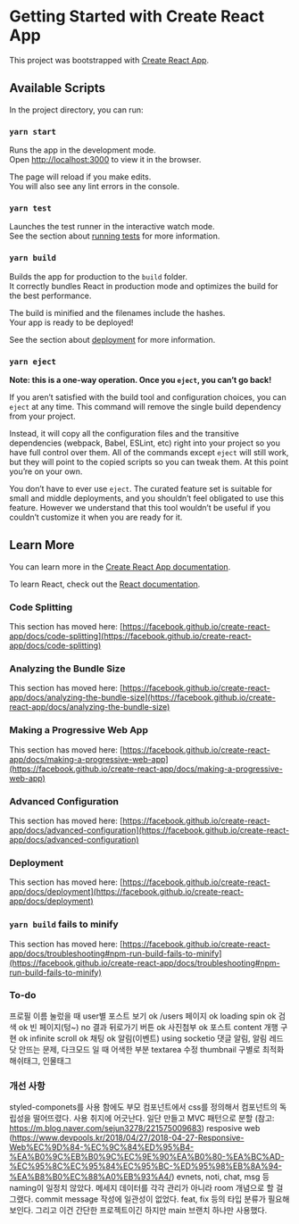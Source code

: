 # Getting Started with Create React App

This project was bootstrapped with [Create React App](https://github.com/facebook/create-react-app).

## Available Scripts

In the project directory, you can run:

### `yarn start`

Runs the app in the development mode.\
Open [http://localhost:3000](http://localhost:3000) to view it in the browser.

The page will reload if you make edits.\
You will also see any lint errors in the console.

### `yarn test`

Launches the test runner in the interactive watch mode.\
See the section about [running tests](https://facebook.github.io/create-react-app/docs/running-tests) for more information.

### `yarn build`

Builds the app for production to the `build` folder.\
It correctly bundles React in production mode and optimizes the build for the best performance.

The build is minified and the filenames include the hashes.\
Your app is ready to be deployed!

See the section about [deployment](https://facebook.github.io/create-react-app/docs/deployment) for more information.

### `yarn eject`

**Note: this is a one-way operation. Once you `eject`, you can’t go back!**

If you aren’t satisfied with the build tool and configuration choices, you can `eject` at any time. This command will remove the single build dependency from your project.

Instead, it will copy all the configuration files and the transitive dependencies (webpack, Babel, ESLint, etc) right into your project so you have full control over them. All of the commands except `eject` will still work, but they will point to the copied scripts so you can tweak them. At this point you’re on your own.

You don’t have to ever use `eject`. The curated feature set is suitable for small and middle deployments, and you shouldn’t feel obligated to use this feature. However we understand that this tool wouldn’t be useful if you couldn’t customize it when you are ready for it.

## Learn More

You can learn more in the [Create React App documentation](https://facebook.github.io/create-react-app/docs/getting-started).

To learn React, check out the [React documentation](https://reactjs.org/).

### Code Splitting

This section has moved here: [https://facebook.github.io/create-react-app/docs/code-splitting](https://facebook.github.io/create-react-app/docs/code-splitting)

### Analyzing the Bundle Size

This section has moved here: [https://facebook.github.io/create-react-app/docs/analyzing-the-bundle-size](https://facebook.github.io/create-react-app/docs/analyzing-the-bundle-size)

### Making a Progressive Web App

This section has moved here: [https://facebook.github.io/create-react-app/docs/making-a-progressive-web-app](https://facebook.github.io/create-react-app/docs/making-a-progressive-web-app)

### Advanced Configuration

This section has moved here: [https://facebook.github.io/create-react-app/docs/advanced-configuration](https://facebook.github.io/create-react-app/docs/advanced-configuration)

### Deployment

This section has moved here: [https://facebook.github.io/create-react-app/docs/deployment](https://facebook.github.io/create-react-app/docs/deployment)

### `yarn build` fails to minify

This section has moved here: [https://facebook.github.io/create-react-app/docs/troubleshooting#npm-run-build-fails-to-minify](https://facebook.github.io/create-react-app/docs/troubleshooting#npm-run-build-fails-to-minify)

### To-do
프로필 이름 눌렀을 때 user별 포스트 보기 ok
/users 페이지 ok
loading spin ok
검색 ok
빈 페이지(텅~) no 결과 뒤로가기 버튼 ok
사진첨부 ok
포스트 content 개행 구현 ok
infinite scroll ok
채팅 ok
알림(이벤트) using socketio 
댓글 알림,
알림 레드 닷 안뜨는 문제, 
다크모드 일 때 어색한 부분 textarea 수정
thumbnail 구별로 최적화
해쉬태그, 인물태그


### 개선 사항
styled-componets를 사용 함에도 부모 컴포넌트에서 css를 정의해서 컴포넌트의 독립성을 떨어뜨렸다. 사용 취지에 어긋난다.
일단 만들고 MVC 패턴으로 분할 (참고: https://m.blog.naver.com/sejun3278/221575009683)
resposive web (https://www.devpools.kr/2018/04/27/2018-04-27-Responsive-Web%EC%9D%84-%EC%9C%84%ED%95%B4-%EA%B0%9C%EB%B0%9C%EC%9E%90%EA%B0%80-%EA%BC%AD-%EC%95%8C%EC%95%84%EC%95%BC-%ED%95%98%EB%8A%94-%EA%B8%B0%EC%88%A0%EB%93%A4/)
evnets, noti, chat, msg 등 naming이 일정치 않았다.
메세지 데이터를 각각 관리가 아니라 room 개념으로 할 걸 그랬다.
commit message 작성에 일관성이 없었다. feat, fix 등의 타입 분류가 필요해보인다. 그리고 이건 간단한 프로젝트이긴 하지만 main 브랜치 하나만 사용했다.

